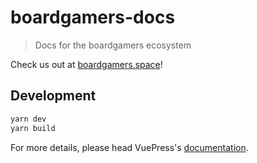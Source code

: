 # boardgamers-docs

> Docs for the boardgamers ecosystem

Check us out at [boardgamers.space](https://boardgamers.space)!

## Development

```bash
yarn dev
yarn build
```

For more details, please head VuePress's [documentation](https://v1.vuepress.vuejs.org/).
